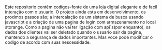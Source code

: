 Este repositorio contém codigos-fonte de uma loja digital elegante e de facil interação com o usuario. O projeto ainda esta em desenvolvimento, os proximos passos são; a intercalação
de um sistema de busca usando javascript e a criação de uma pagina de login com armazenamento no local storange.  Como a pagina não vai ter ligação com api´s(por enquanto), os dados
dos clientes vai ser deletado quando o usuario sair da pagina, mantendo a segurança de dados importantes. Mas voce pode modificar o codigo de acordo com suas nescessidade.
